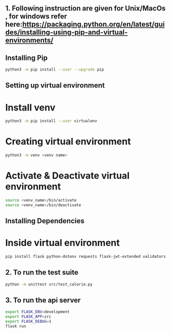 ## 1. Following instruction are given for Unix/MacOs , for windows refer here:https://packaging.python.org/en/latest/guides/installing-using-pip-and-virtual-environments/
## Installing Pip
```bash
python3 -m pip install --user --upgrade pip
```
## Setting up virtual environment
# Install venv
```bash
python3 -m pip install --user virtualenv
```
# Creating virtual environment
```bash
python3 -m venv <venv name>
```
# Activate & Deactivate virtual environment
```bash
source <venv_name>/bin/activate
source <venv_name>/bin/deactivate
```
## Installing Dependencies
# Inside virtual environment
```bash
pip install flask python-dotenv requests flask-jwt-extended validators os
```

## 2. To run the test suite
```bash
python -m unittest src/test_calorie.py
```
## 3. To run the api server
```bash
export FLASK_ENV=development
export FLASK_APP=src
export FLASK_DEBUG=1
flask run
```
